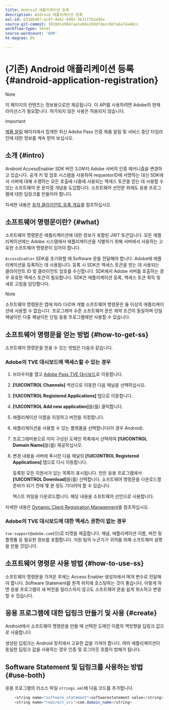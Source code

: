 ```yaml
---
title: Android 애플리케이션 등록
description: Android 애플리케이션 등록
exl-id: 6238bd87-ac97-4a5c-9d92-3631f7b2d46a
source-git-commit: 3818dce9847ae1a0da19dd7decc6b7a6a74a46cc
workflow-type: tm+mt
source-wordcount: '609'
ht-degree: 0%

---
```


# (기존) Android 애플리케이션 등록 {#android-application-registration}

>[!NOTE]
>
>이 페이지의 컨텐츠는 정보용으로만 제공됩니다. 이 API를 사용하려면 Adobe의 현재 라이선스가 필요합니다. 허가되지 않은 사용은 허용되지 않습니다.

>[!IMPORTANT]
>
> [제품 알림](/help/authentication/product-announcements.md) 페이지에서 집계한 최신 Adobe Pass 인증 제품 알림 및 서비스 중단 타임라인에 대한 정보를 계속 받아 보십시오.

## 소개 {#intro}

Android AccessEnabler SDK 버전 3.0부터 Adobe 서버의 인증 메커니즘을 변경하고 있습니다. 공개 키 및 암호 시스템을 사용하여 requestorID에 서명하는 대신 SDK에서 서버에 대해 수행하는 모든 호출에 나중에 사용되는 액세스 토큰을 얻는 데 사용할 수 있는 소프트웨어 문 문자열 개념을 도입합니다. 소프트웨어 선언문 외에도 응용 프로그램에 대한 딥링크를 만들어야 합니다.

자세한 내용은 [동적 클라이언트 등록 개요](../../../rest-apis/rest-api-dcr/dynamic-client-registration-overview.md)를 참조하십시오.

## 소프트웨어 명령문이란? {#what}

소프트웨어 명령문은 애플리케이션에 대한 정보가 포함된 JWT 토큰입니다. 모든 애플리케이션에는 Adobe 시스템에서 애플리케이션을 식별하기 위해 서버에서 사용하는 고유한 소프트웨어 명령문이 있어야 합니다.

`AccessEnabler` SDK을 초기화할 때 Software 문을 전달해야 합니다. Adobe에 애플리케이션을 등록하는 데 사용됩니다. 등록 시 SDK은 액세스 토큰을 얻는 데 사용되는 클라이언트 ID 및 클라이언트 암호를 수신합니다. SDK에서 Adobe 서버를 호출하는 경우 유효한 액세스 토큰이 필요합니다. SDK은 애플리케이션 등록, 액세스 토큰 획득 및 새로 고침을 담당합니다.

>[!NOTE]
>
>소프트웨어 명령문은 앱에 따라 다르며 개별 소프트웨어 명령문은 둘 이상의 애플리케이션에 사용할 수 없습니다. 프로그래머 수준 소프트웨어 문은 제약 조건이 동일하며 단일 채널이든 다중 채널이든 단일 응용 프로그램에만 사용할 수 있습니다.

## 소프트웨어 명령문을 얻는 방법 {#how-to-get-ss}

소프트웨어 명령문을 얻을 수 있는 방법은 다음과 같습니다.

### Adobe의 TVE 대시보드에 액세스할 수 있는 경우

1. 브라우저를 열고 [Adobe Pass TVE 대시보드](https://experience.adobe.com/#/pass/authentication)로 이동합니다.

1. **[!UICONTROL Channels]** 섹션으로 이동한 다음 채널을 선택하십시오.

1. **[!UICONTROL Registered Applications]** 탭으로 이동합니다.

1. **[!UICONTROL Add new application]**&#x200B;을(를) 클릭합니다.

1. 애플리케이션 이름을 지정하고 버전을 지정합니다.

1. 애플리케이션을 사용할 수 있는 플랫폼을 선택합니다(이 경우 Android).

1. 프로그래머용으로 이미 구성된 도메인 목록에서 선택하여 **[!UICONTROL Domain Name]**&#x200B;을(를) 제공하십시오.

1. 변경 내용을 서버에 푸시한 다음 채널의 **[!UICONTROL Registered Applications]** 탭으로 다시 이동합니다.

   등록된 모든 지원서가 있는 목록이 표시됩니다. 만든 응용 프로그램에서 **[!UICONTROL Download]**&#x200B;을(를) 선택합니다. 소프트웨어 명령문을 다운로드할 준비가 되기 전에 몇 분 정도 기다려야 할 수 있습니다.

   텍스트 파일을 다운로드합니다. 해당 내용을 소프트웨어 선언으로 사용합니다.

자세한 내용은 [Dynamic Client Registration Management](../../../rest-apis/rest-api-dcr/dynamic-client-registration-overview.md#dynamic-client-registration-management)를 참조하십시오.

### Adobe의 TVE 대시보드에 대한 액세스 권한이 없는 경우

`tve-support@adobe.com`(으)로 티켓을 제출합니다. 채널, 애플리케이션 이름, 버전 및 플랫폼 등 필요한 정보를 포함합니다. 지원 팀의 누군가가 귀하를 위해 소프트웨어 설명을 만들 것입니다.

## 소프트웨어 명령문 사용 방법 {#how-to-use-ss}

소프트웨어 명령문을 가져온 후에는 Access Enabler 생성자에서 매개 변수로 전달해야 합니다. Software Statement를 원격 위치에 호스팅하는 것이 좋습니다. 이렇게 하면 응용 프로그램의 새 버전을 릴리스하지 않고도 소프트웨어 문을 쉽게 취소하고 변경할 수 있습니다.

## 응용 프로그램에 대한 딥링크 만들기 및 사용 {#create}

Android에서 소프트웨어 명령문을 만들 때 선택한 도메인 이름의 역방향을 딥링크 값으로 사용합니다

생성된 딥링크는 Android 장치에서 고유한 값을 가져야 합니다. 여러 애플리케이션이 동일한 딥링크 값을 사용하는 경우 인증 및 로그아웃 흐름이 방해가 됩니다.

## Software Statement 및 딥링크를 사용하는 방법 {#use-both}

응용 프로그램의 리소스 파일 `strings.xml`에 다음 코드를 추가합니다.

```JAVA
    <string name="software_statement">softwarestatement value</string>
    <string name="redirect_uri">com.domain_name</string>
```

